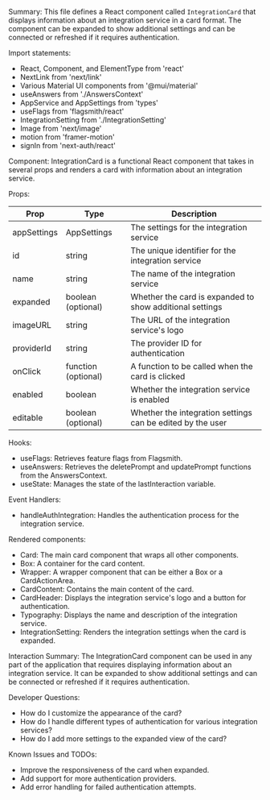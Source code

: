Summary:
This file defines a React component called `IntegrationCard` that displays information about an integration service in a card format. The component can be expanded to show additional settings and can be connected or refreshed if it requires authentication.

Import statements:
- React, Component, and ElementType from 'react'
- NextLink from 'next/link'
- Various Material UI components from '@mui/material'
- useAnswers from './AnswersContext'
- AppService and AppSettings from 'types'
- useFlags from 'flagsmith/react'
- IntegrationSetting from './IntegrationSetting'
- Image from 'next/image'
- motion from 'framer-motion'
- signIn from 'next-auth/react'

Component:
IntegrationCard is a functional React component that takes in several props and renders a card with information about an integration service.

Props:

| Prop        | Type                | Description                                                  |
|-------------|---------------------|--------------------------------------------------------------|
| appSettings | AppSettings         | The settings for the integration service                     |
| id          | string              | The unique identifier for the integration service            |
| name        | string              | The name of the integration service                          |
| expanded    | boolean (optional)  | Whether the card is expanded to show additional settings      |
| imageURL    | string              | The URL of the integration service's logo                    |
| providerId  | string              | The provider ID for authentication                            |
| onClick     | function (optional) | A function to be called when the card is clicked              |
| enabled     | boolean             | Whether the integration service is enabled                    |
| editable    | boolean (optional)  | Whether the integration settings can be edited by the user    |

Hooks:
- useFlags: Retrieves feature flags from Flagsmith.
- useAnswers: Retrieves the deletePrompt and updatePrompt functions from the AnswersContext.
- useState: Manages the state of the lastInteraction variable.

Event Handlers:
- handleAuthIntegration: Handles the authentication process for the integration service.

Rendered components:
- Card: The main card component that wraps all other components.
- Box: A container for the card content.
- Wrapper: A wrapper component that can be either a Box or a CardActionArea.
- CardContent: Contains the main content of the card.
- CardHeader: Displays the integration service's logo and a button for authentication.
- Typography: Displays the name and description of the integration service.
- IntegrationSetting: Renders the integration settings when the card is expanded.

Interaction Summary:
The IntegrationCard component can be used in any part of the application that requires displaying information about an integration service. It can be expanded to show additional settings and can be connected or refreshed if it requires authentication.

Developer Questions:
- How do I customize the appearance of the card?
- How do I handle different types of authentication for various integration services?
- How do I add more settings to the expanded view of the card?

Known Issues and TODOs:
- Improve the responsiveness of the card when expanded.
- Add support for more authentication providers.
- Add error handling for failed authentication attempts.